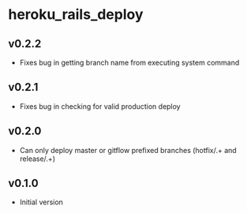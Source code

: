 # heroku_rails_deploy

## v0.2.2
- Fixes bug in getting branch name from executing system command

## v0.2.1
- Fixes bug in checking for valid production deploy

## v0.2.0
- Can only deploy master or gitflow prefixed branches (hotfix/.+ and release/.+)

## v0.1.0
- Initial version

